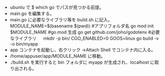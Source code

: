 - ubuntu で $ which go でパスが見つかる前提。
- main.go を編集する。
- main.go に必要なライブラリ等を build.sh に記入。
  MODULE_NAME=$(basename $(pwd)) #アプリフォルダ名
  go mod init $MODULE_NAME #go.mod 生成
  go get github.com/joho/godotenv #必要なライブラリ 　
  mkdir -p bin/
  CGO_ENABLED=0 GOOS=linux go build -v -o bin/myapp
- app コンテナを起動し、右クリック →Attach Shell でコンテナ内に入る。
- /home/appuser/app/MODULE_NAME に移動。
- ./build.sh を実行すると bin フォルダに myapp が生成され、localhost に取り出される。
